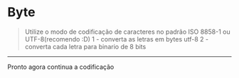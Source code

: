# Byte
> Utilize o modo de codificação de caracteres no padrão ISO 8858-1 ou UTF-8(recomendo :D)
1 - converta as letras em bytes utf-8 
2 - converta cada letra para binario de 8 bits
________________
Pronto agora continua a codificação 
